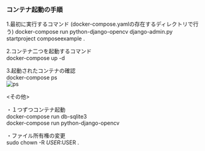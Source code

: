 ### コンテナ起動の手順

1.最初に実行するコマンド (docker-compose.yamlの存在するディレクトリで行う) 
docker-compose run python-django-opencv  django-admin.py startproject composeexample .

2.コンテナ二つを起動するコマンド  
docker-compose up -d

3.起動されたコンテナの確認  
docker-compose ps                       
![ps](https://user-images.githubusercontent.com/84883605/191478555-62ed3f78-d462-4dd7-919a-51fa2422e075.png)



<その他>

・１つずつコンテナ起動  
docker-compose run db-sqlite3  
docker-compose run python-django-opencv

・ファイル所有権の変更  
sudo chown -R $USER:$USER .

